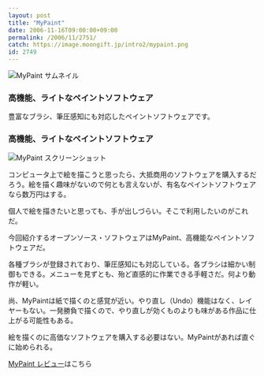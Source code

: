 ```yaml
---
layout: post
title: "MyPaint"
date: 2006-11-16T09:00:00+09:00
permalink: /2006/11/2751/
catch: https://image.moongift.jp/intro2/mypaint.png
id: 2749
---
```

 ![MyPaint サムネイル](https://image.moongift.jp/intro2/mypaint.t.png "MyPaint サムネイル")
  

### 高機能、ライトなペイントソフトウェア
  
豊富なブラシ、筆圧感知にも対応したペイントソフトウェアです。  
<!--more-->  

### 高機能、ライトなペイントソフトウェア
  

![MyPaint スクリーンショット](https://image.moongift.jp/intro2/mypaint.png "MyPaint スクリーンショット")

  

コンピュータ上で絵を描こうと思ったら、大抵商用のソフトウェアを購入するだろう。絵を描く趣味がないので何とも言えないが、有名なペイントソフトウェアなら数万円はする。

  

個人で絵を描きたいと思っても、手が出しづらい。そこで利用したいのがこれだ。

  

今回紹介するオープンソース・ソフトウェアはMyPaint、高機能なペイントソフトウェアだ。

  

各種ブラシが登録されており、筆圧感知にも対応している。各ブラシは細かい制御もできる。メニューを見ずとも、殆ど直感的に作業できる手軽さだ。何より動作が軽い。

  

尚、MyPaintは紙で描くのと感覚が近い。やり直し（Undo）機能はなく、レイヤーもない。一発勝負で描くので、やり直しが効くものよりも味がある作品に仕上がる可能性もある。

  

絵を描くのに高価なソフトウェアを購入する必要はない。MyPaintがあれば直ぐに始められる。

  

[MyPaint レビュー](http://oss.moongift.jp/review/i-2752.html)はこちら

